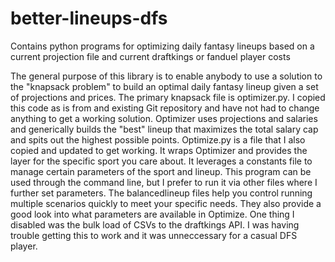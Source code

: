 # better-lineups-dfs
Contains python programs for optimizing daily fantasy lineups based on a current projection file and current draftkings or fanduel player costs

The general purpose of this library is to enable anybody to use a solution to the "knapsack problem" to build an optimal daily 
fantasy lineup given a set of projections and prices. The primary knapsack file is optimizer.py. I copied this code as is from
and existing Git repository and have not had to change anything to get a working solution. Optimizer uses projections and salaries
and generically builds the "best" lineup that maximizes the total salary cap and spits out the highest possible points. Optimize.py
is a file that I also copied and updated to get working. It wraps Optimizer and provides the layer for the specific sport you care
about. It leverages a constants file to manage certain parameters of the sport and lineup. This program can be used through the
command line, but I prefer to run it via other files where I further set parameters. The balancedlineup files help you control
running multiple scenarios quickly to meet your specific needs. They also provide a good look into what parameters are available in 
Optimize. One thing I disabled was the bulk load of CSVs to the draftkings API. I was having trouble getting this to work and it
was unneccessary for a casual DFS player.

